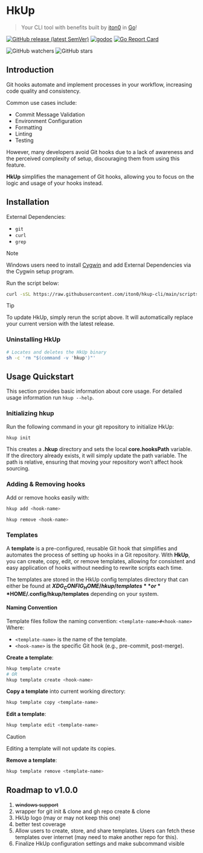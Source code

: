# HkUp
> Your CLI tool with benefits built by [iton0](https://github.com/iton0) in [Go](https://go.dev/)!

[![GitHub release (latest SemVer)](https://img.shields.io/github/v/release/iton0/hkup-cli)](https://github.com/iton0/hkup-cli/releases/latest)
[![godoc](https://godoc.org/github.com/iton0/hkup-cli?status.svg)](http://godoc.org/github.com/iton0/hkup-cli)
[![Go Report Card](https://goreportcard.com/badge/github.com/iton0/hkup-cli)](https://goreportcard.com/report/github.com/iton0/hkup-cli)

![GitHub watchers](https://img.shields.io/github/watchers/iton0/hkup-cli?style=social)
![GitHub stars](https://img.shields.io/github/stars/iton0/hkup-cli?style=social)

## Introduction
Git hooks automate and implement processes in your workflow, increasing code quality and consistency.

Common use cases include:
- Commit Message Validation
- Environment Configuration
- Formatting
- Linting
- Testing

However, many developers avoid Git hooks due to a lack of awareness and the perceived complexity of setup, discouraging them from using this feature.

**HkUp** simplifies the management of Git hooks, allowing you to focus on the logic and usage of your hooks instead.

## Installation
External Dependencies:
- `git`
- `curl`
- `grep`

> [!NOTE]
> Windows users need to install [Cygwin](https://cygwin.com/install.html) and add External Dependencies via the Cygwin setup program.

Run the script below:
```sh
curl -sSL https://raw.githubusercontent.com/iton0/hkup-cli/main/scripts/install | sh
```
> [!Tip]
> To update HkUp, simply rerun the script above. It will automatically replace your current version with the latest release.

### Uninstalling HkUp

```sh
# Locates and deletes the HkUp binary
sh -c 'rm "$(command -v 'hkup')"'
```

## Usage Quickstart
This section provides basic information about core usage. For detailed usage information run `hkup --help`.

### Initializing hkup
Run the following command in your git repository to initialize HkUp:
```sh
hkup init
```

This creates a **.hkup** directory and sets the local **core.hooksPath** variable. If the directory already exists, it will simply update the path variable. The path is relative, ensuring that moving your repository won’t affect hook sourcing.

### Adding & Removing hooks
Add or remove hooks easily with:
```sh
hkup add <hook-name>

hkup remove <hook-name>
```

### Templates
A **template** is a pre-configured, reusable Git hook that simplifies and automates the process of setting up hooks in a Git repository. With **HkUp**, you can create, copy, edit, or remove templates, allowing for consistent and easy application of hooks without needing to rewrite scripts each time.

The templates are stored in the HkUp config templates directory that can either be found at **$XDG_CONFIG_HOME/hkup/templates** or **$HOME/.config/hkup/templates** depending on your system.

#### Naming Convention
Template files follow the naming convention:
`<template-name>#<hook-name>`
Where:
- `<template-name>` is the name of the template.
- `<hook-name>` is the specific Git hook (e.g., pre-commit, post-merge).

**Create a template**:
```sh
hkup template create
# OR
hkup template create <hook-name>
```

**Copy a template** into current working directory:
```sh
hkup template copy <template-name>
```

**Edit a template**:
```sh
hkup template edit <template-name>
```
>[!CAUTION]
> Editing a template will not update its copies.

**Remove a template**:
```sh
hkup template remove <template-name>
```

## Roadmap to v1.0.0
1. ~~windows support~~
2. wrapper for git init & clone and gh repo create & clone
3. HkUp logo (may or may not keep this one)
4. better test coverage
5. Allow users to create, store, and share templates. Users can fetch these templates over internet (may need to make another repo for this).
6. Finalize HkUp configuration settings and make subcommand visible
